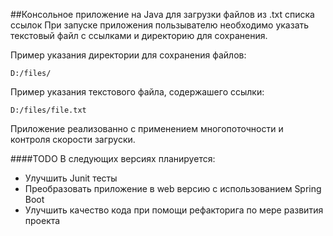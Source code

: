 ##Консольное приложение на Java для загрузки файлов из .txt списка ссылок 
При запуске приложения пользывателю необходимо указать текстовый файл с ссылками и директорию для сохранения.

Пример указания директории для сохранения файлов:
 ```
 D:/files/
 ```

Пример указания текстового файла, содержашего ссылки:
 ```
 D:/files/file.txt
 ```
Приложение реализованно с применением многопоточности и контроля скорости загруски.

####TODO 
В следующих версиях планируется:
* Улучшить Junit тесты
* Преобразовать приложение в web версию с использованием Spring Boot
* Улучшить качество кода при помощи рефакторига по мере развития проекта
